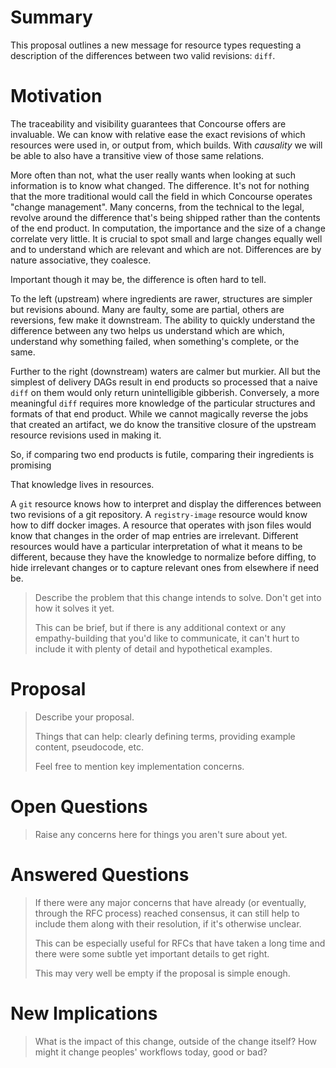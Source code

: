 # Summary

This proposal outlines a new message for resource types requesting a description of the differences
 between two valid revisions: `diff`.

# Motivation

The traceability and visibility guarantees that Concourse offers are invaluable.
We can know with relative ease the exact revisions of which resources were used in, or output from, which builds.
With _causality_ we will be able to also have a transitive view of those same relations.

More often than not, what the user really wants when looking at such information is to know what changed. The difference.
It's not for nothing that the more traditional would call the field in which Concourse operates "change management".
Many concerns, from the technical to the legal, revolve around the difference that's being shipped rather than the contents of the end product.
In computation, the importance and the size of a change correlate very little. It is crucial to spot small and large changes equally well and to understand which are relevant and which are not.
Differences are by nature associative, they coalesce.

Important though it may be, the difference is often hard to tell.

To the left (upstream) where ingredients are rawer, structures are simpler but revisions abound. Many are faulty, some are partial, others are reversions, few make it downstream. The ability to quickly understand the difference between any two helps us understand which are which, understand why something failed, when something's complete, or the same.

Further to the right (downstream) waters are calmer but murkier. All but the simplest of delivery DAGs result in end products so processed that a naive `diff` on them would only return unintelligible gibberish. Conversely, a more meaningful `diff` requires more knowledge of the particular structures and formats of that end product. While we cannot magically reverse the jobs that created an artifact, we do know the transitive closure of the upstream resource revisions used in making it.

So, if comparing two end products is futile, comparing their ingredients is promising
 
That knowledge lives in resources.

A `git` resource knows how to interpret and display the differences between two revisions of a git repository. A `registry-image` resource would know how to diff docker images. A resource that operates with json files would know that changes in the order of map entries are irrelevant. Different resources would have a particular interpretation of what it means to be different, because they have the knowledge to normalize before diffing, to hide irrelevant changes or to capture relevant ones from elsewhere if need be.
 

> Describe the problem that this change intends to solve. Don't get into how it
> solves it yet.
>
> This can be brief, but if there is any additional context or any
> empathy-building that you'd like to communicate, it can't hurt to include it
> with plenty of detail and hypothetical examples.


# Proposal

> Describe your proposal.
>
> Things that can help: clearly defining terms, providing example content,
> pseudocode, etc.
>
> Feel free to mention key implementation concerns.


# Open Questions

> Raise any concerns here for things you aren't sure about yet.


# Answered Questions

> If there were any major concerns that have already (or eventually, through
> the RFC process) reached consensus, it can still help to include them along
> with their resolution, if it's otherwise unclear.
>
> This can be especially useful for RFCs that have taken a long time and there
> were some subtle yet important details to get right.
>
> This may very well be empty if the proposal is simple enough.


# New Implications

> What is the impact of this change, outside of the change itself? How might it
> change peoples' workflows today, good or bad?
